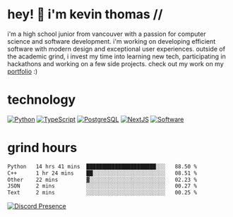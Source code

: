 # hey! 👋 i'm kevin thomas //

i'm a high school junior from vancouver with a passion for computer science and software development. i'm working on developing efficient software with modern design and exceptional user experiences. outside of the academic grind, i invest my time into learning new tech, participating in hackathons and working on a few side projects. check out my work on my [portfolio](https://kevinjosethomas.com/) :)

# technology

[![Python](https://i.imgur.com/uJCFGqb.png)](https://kevinthomas.codes/stack)
[![TypeScript](https://i.imgur.com/LlHxpmm.png)](https://kevinthomas.codes/stack)
[![PostgreSQL](https://i.imgur.com/JtHCo5L.png)](https://kevinthomas.codes/stack)
[![NextJS](https://i.imgur.com/S1zqWbT.png)](https://kevinthomas.codes/stack)
[![Software](https://i.imgur.com/cdfHm5u.png)](https://kevinthomas.codes/stack)

# grind hours

<!--START_SECTION:waka-->

```txt
Python   14 hrs 41 mins  ██████████████████████░░░   88.50 %
C++      1 hr 24 mins    ██░░░░░░░░░░░░░░░░░░░░░░░   08.51 %
Other    22 mins         ▓░░░░░░░░░░░░░░░░░░░░░░░░   02.23 %
JSON     2 mins          ░░░░░░░░░░░░░░░░░░░░░░░░░   00.27 %
Text     2 mins          ░░░░░░░░░░░░░░░░░░░░░░░░░   00.25 %
```

<!--END_SECTION:waka-->

[![Discord Presence](https://lanyard.cnrad.dev/api/418707912836382721)](https:/kevinthomas.codes/)
